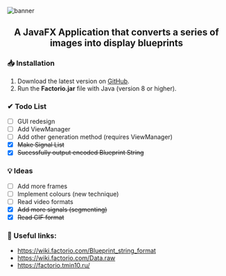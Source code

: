 <!-- TITLE -->
![banner](https://repository-images.githubusercontent.com/301835330/1f757753-2ee2-415b-9170-ebdbdccd6967)
<h2 align="center">
    A JavaFX Application that converts a series of images into display blueprints
</p>

### 📥 Installation
1. Download the latest version on [GitHub][download-link].
2. Run the **Factorio.jar** file with Java (version 8 or higher).

### ✔ Todo List
* [ ] GUI redesign
* [ ] Add ViewManager
* [ ] Add other generation method (requires ViewManager)
* [x] ~~Make Signal List~~
* [x] ~~Sucessfully output encoded Blueprint String~~

### 💡 Ideas
* [ ] Add more frames
* [ ] Implement colours (new technique)
* [ ] Read video formats
* [x] ~~Add more signals (segmenting)~~
* [x] ~~Read GIF format~~

### 🔗 Useful links:
* https://wiki.factorio.com/Blueprint_string_format
* https://wiki.factorio.com/Data.raw
* https://factorio.tmin10.ru/

<!-- LINKS -->
[download-link]: https://github.com/BluestoneDE/FactorioDMM/releases/latest/download/FactorioDMM.jar
